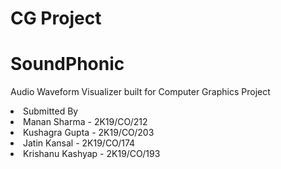 # CG Project
# SoundPhonic
Audio Waveform Visualizer built for Computer Graphics Project

<li>Submitted By </li>
<li>Manan Sharma - 2K19/CO/212</li>
<li>Kushagra Gupta - 2K19/CO/203</li>
<li>Jatin Kansal - 2K19/CO/174</li>
<li>Krishanu Kashyap - 2K19/CO/193</li>

